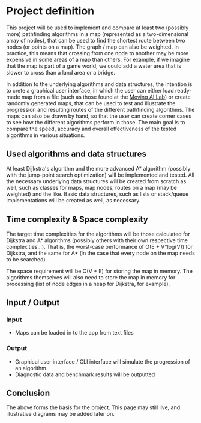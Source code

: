# Project definition

This project will be used to implement and compare at least two (possibly more) pathfinding algorithms in a map (represented as a two-dimensional array of nodes), that can be used to find the shortest route between two nodes (or points on a map). The graph / map can also be weighted. In practice, this means that crossing from one node to another may be more expensive in some areas of a map than others. For example, if we imagine that the map is part of a game world, we could add a water area that is slower to cross than a land area or a bridge.

In addition to the underlying algorithms and data structures, the intention is to crete a graphical user interface, in which the user can either load ready-made map from a file (such as those found at the [Moving AI Lab](https://movingai.com/benchmarks/grids.html)) or create randomly generated maps, that can be used to test and illustrate the progression and resulting routes of the different pathfinding algorithms. The maps can also be drawn by hand, so that the user can create corner cases to see how the different algorithms perform in those. The main goal is to compare the speed, accuracy and overall effectiveness of the tested algorithms in various situations.

## Used algorithms and data structures

At least Dijkstra's algorithm and the more advanced A* algorithm (possibly with the jump-point search optimization) will be implemented and tested. All the necessary underlying data structures will be created from scratch as well, such as classes for maps, map nodes, routes on a map (may be weighted) and the like. Basic data structures, such as lists or stack/queue implementations will be created as well, as necessary.

## Time complexity & Space complexity

The target time complexities for the algorithms will be those calculated for Dijkstra and A* algorithms (possibly others with their own respective time complexities...). That is, the worst-case performance of O(E + V\*log(V)) for Dijkstra, and the same for A\* (in the case that every node on the map needs to be searched).

The space requirement will be O(V + E) for storing the map in memory. The algorithms themselves will also need to store the map in memory for processing (list of node edges in a heap for Dijkstra, for example).

## Input / Output

### Input
 * Maps can be loaded in to the app from text files

### Output
 * Graphical user interface / CLI interface will simulate the progression of an algorithm
 * Diagnostic data and benchmark results will be outputted

## Conclusion

The above forms the basis for the project. This page may still live, and illustrative diagrams may be added later on.
